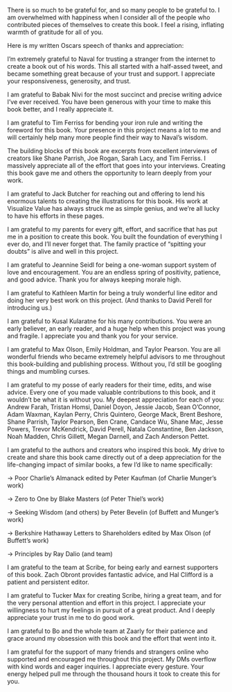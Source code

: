 There is so much to be grateful for, and so many people to be grateful to. I am overwhelmed with happiness when I consider all of the people who contributed pieces of themselves to create this book. I feel a rising, inflating warmth of gratitude for all of you. 

Here is my written Oscars speech of thanks and appreciation: 

I’m extremely grateful to Naval for trusting a stranger from the internet to create a book out of his words. This all started with a half-assed tweet, and became something great because of your trust and support. I appreciate your responsiveness, generosity, and trust. 

I am grateful to Babak Nivi for the most succinct and precise writing advice I’ve ever received. You have been generous with your time to make this book better, and I really appreciate it. 

I am grateful to Tim Ferriss for bending your iron rule and writing the foreword for this book. Your presence in this project means a lot to me and will certainly help many more people find their way to Naval’s wisdom.

The building blocks of this book are excerpts from excellent interviews of creators like Shane Parrish, Joe Rogan, Sarah Lacy, and Tim Ferriss. I massively appreciate all of the effort that goes into your interviews. Creating this book gave me and others the opportunity to learn deeply from your work. 

I am grateful to Jack Butcher for reaching out and offering to lend his enormous talents to creating the illustrations for this book. His work at Visualize Value has always struck me as simple genius, and we’re all lucky to have his efforts in these pages. 

I am grateful to my parents for every gift, effort, and sacrifice that has put me in a position to create this book. You built the foundation of everything I ever do, and I’ll never forget that. The family practice of “spitting your doubts” is alive and well in this project. 

I am grateful to Jeannine Seidl for being a one-woman support system of love and encouragement. You are an endless spring of positivity, patience, and good advice. Thank you for always keeping morale high. 

I am grateful to Kathleen Martin for being a truly wonderful line editor and doing her very best work on this project. (And thanks to David Perell for introducing us.) 

I am grateful to Kusal Kularatne for his many contributions. You were an early believer, an early reader, and a huge help when this project was young and fragile. I appreciate you and thank you for your service. 

I am grateful to Max Olson, Emily Holdman, and Taylor Pearson. You are all wonderful friends who became extremely helpful advisors to me throughout this book-building and publishing process. Without you, I’d still be googling things and mumbling curses. 

I am grateful to my posse of early readers for their time, edits, and wise advice. Every one of you made valuable contributions to this book, and it wouldn’t be what it is without you. My deepest appreciation for each of you: Andrew Farah, Tristan Homsi, Daniel Doyon, Jessie Jacob, Sean O’Connor, Adam Waxman, Kaylan Perry, Chris Quintero, George Mack, Brent Beshore, Shane Parrish, Taylor Pearson, Ben Crane, Candace Wu, Shane Mac, Jesse Powers, Trevor McKendrick, David Perell, Natala Constantine, Ben Jackson, Noah Madden, Chris Gillett, Megan Darnell, and Zach Anderson Pettet. 

I am grateful to the authors and creators who inspired this book. My drive to create and share this book came directly out of a deep appreciation for the life-changing impact of similar books, a few I’d like to name specifically: 

→ Poor Charlie’s Almanack edited by Peter Kaufman (of Charlie Munger’s work) 

→ Zero to One by Blake Masters (of Peter Thiel’s work) 

→ Seeking Wisdom (and others) by Peter Bevelin (of Buffett and Munger’s work) 

→ Berkshire Hathaway Letters to Shareholders edited by Max Olson (of Buffett’s work) 

→ Principles by Ray Dalio (and team) 

I am grateful to the team at Scribe, for being early and earnest supporters of this book. Zach Obront provides fantastic advice, and Hal Clifford is a patient and persistent editor.

I am grateful to Tucker Max for creating Scribe, hiring a great team, and for the very personal attention and effort in this project. I appreciate your willingness to hurt my feelings in pursuit of a great product. And I deeply appreciate your trust in me to do good work. 

I am grateful to Bo and the whole team at Zaarly for their patience and grace around my obsession with this book and the effort that went into it. 

I am grateful for the support of many friends and strangers online who supported and encouraged me throughout this project. My DMs overflow with kind words and eager inquiries. I appreciate every gesture. Your energy helped pull me through the thousand hours it took to create this for you.